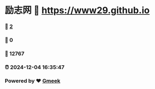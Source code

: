 # 励志网 :link: https://www29.github.io 
### :page_facing_up: [2](https://www29.github.io/tag.html) 
### :speech_balloon: 0 
### :hibiscus: 12767 
### :alarm_clock: 2024-12-04 16:35:47 
### Powered by :heart: [Gmeek](https://github.com/Meekdai/Gmeek)
